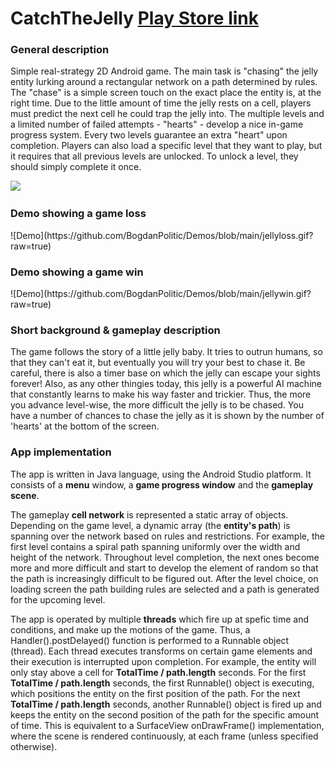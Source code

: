 # CatchTheJelly  [Play Store link](https://play.google.com/store/apps/details?id=co.snOmOtiOn.bogdan.catchthejellyv112020)

<h3> General description </h3>

Simple real-strategy 2D Android game. The main task is "chasing" the jelly entity lurking around a rectangular network on a path determined by rules. The "chase" is a simple screen touch on the exact place the entity is, at the right time. Due to the little amount of time the jelly rests on a cell, players must predict the next cell he could trap the jelly into.
The multiple levels and a limited number of failed attempts - "hearts" - develop a nice in-game progress system. Every two levels guarantee an extra "heart" upon completion.
Players can also load a specific level that they want to play, but it requires that all previous levels are unlocked. To unlock a level, they should simply complete it once.

<p style="align:center;">
  <image src="https://play-lh.googleusercontent.com/Bk5Rt8mHHen1VcvCgx5YbLpkCuX6zad2NIgpqwbvcUeLY0hCd1jH5i92dZSMSQurDB4=w1920-h969-rw" />
</p>

<h3> Demo showing a game loss </h3>
![Demo](https://github.com/BogdanPolitic/Demos/blob/main/jellyloss.gif?raw=true)

<h3> Demo showing a game win </h3>
![Demo](https://github.com/BogdanPolitic/Demos/blob/main/jellywin.gif?raw=true)

<h3> Short background & gameplay description </h3>

The game follows the story of a little jelly baby. It tries to outrun humans, so that they can't eat it, but eventually you will try your best to chase it. Be careful, there is also a timer base on which the jelly can escape your sights forever! Also, as any other thingies today, this jelly is a powerful AI machine that constantly learns to make his way faster and trickier. Thus, the more you advance level-wise, the more difficult the jelly is to be chased.
You have a number of chances to chase the jelly as it is shown by the number of 'hearts' at the bottom of the screen.

<h3> App implementation </h3>

The app is written in Java language, using the Android Studio platform. It consists of a **menu** window, a **game progress window** and the **gameplay scene**.

The gameplay **cell network** is represented a static array of objects. Depending on the game level, a dynamic array (the **entity's path**) is spanning over the network based on rules and restrictions. For example, the first level contains a spiral path spanning uniformly over the width and height of the network. Throughout level completion, the next ones become more and more difficult and start to develop the element of random so that the path is increasingly difficult to be figured out.
After the level choice, on loading screen the path building rules are selected and a path is generated for the upcoming level.

The app is operated by multiple **threads** which fire up at spefic time and conditions, and make up the motions of the game. Thus, a Handler().postDelayed() function is performed to a Runnable object (thread). Each thread executes transforms on certain game elements and their execution is interrupted upon completion. For example, the entity will only stay above a cell for **TotalTime / path.length** seconds. For the first **TotalTime / path.length** seconds, the first Runnable() object is executing, which positions the entity on the first position of the path. For the next **TotalTime / path.length** seconds, another Runnable() object is fired up and keeps the entity on the second position of the path for the specific amount of time. This is equivalent to a SurfaceView onDrawFrame() implementation, where the scene is rendered continuously, at each frame (unless specified otherwise).
